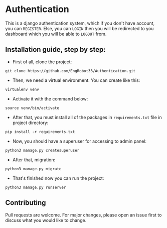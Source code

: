 # Authentication

This is a django authentication system, which if you don't have account, you can `REGISTER`. Else, you can `LOGIN` then you will be redirected to you dashboard which you will be able to `LOGOUT` from.


## Installation guide, step by step:

* First of all, clone the project:
```
git clone https://github.com/EngRobot33/Authentication.git
```
* Then, we need a virtual environment. You can create like this:
```
virtualenv venv
```
* Activate it with the command below:
```
source venv/bin/activate
```
* After that, you must install all of the packages in `requirements.txt` file in project directory:
```
pip install -r requirements.txt
```
* Now, you should have a superuser for accessing to admin panel:
```
python3 manage.py createsuperuser
```
* After that, migration:
```
python3 manage.py migrate
```
* That's finished now you can run the project:
```
python3 manage.py runserver
```

## Contributing
Pull requests are welcome. For major changes, please open an issue first to discuss what you would like to change.

